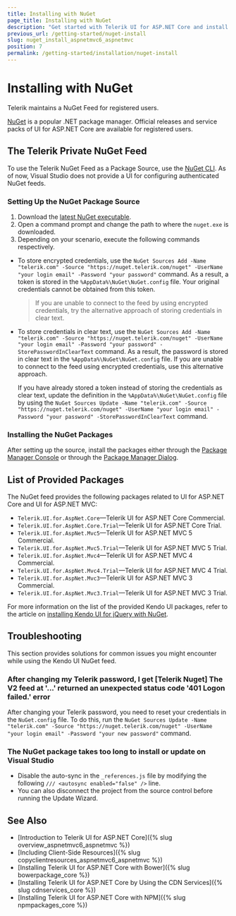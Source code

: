 ```yaml
---
title: Installing with NuGet
page_title: Installing with NuGet
description: "Get started with Telerik UI for ASP.NET Core and install the NuGet packages of the helpers."
previous_url: /getting-started/nuget-install
slug: nuget_install_aspnetmvc6_aspnetmvc
position: 7
permalink: /getting-started/installation/nuget-install
---
```


# Installing with NuGet

Telerik maintains a NuGet Feed for registered users.

[NuGet](https://www.nuget.org) is a popular .NET package manager. Official releases and service packs of UI for ASP.NET Core are available for registered users.

## The Telerik Private NuGet Feed

To use the Telerik NuGet Feed as a Package Source, use the [NuGet CLI](http://docs.nuget.org/consume/Command-Line-Reference). As of now, Visual Studio does not provide a UI for configuring authenticated NuGet feeds.

### Setting Up the NuGet Package Source

1. Download the [latest NuGet executable](https://dist.nuget.org/win-x86-commandline/latest/nuget.exe).
1. Open a command prompt and change the path to where the `nuget.exe` is downloaded.
1. Depending on your scenario, execute the following commands respectively.

  * To store encrypted credentials, use the `NuGet Sources Add -Name "telerik.com" -Source "https://nuget.telerik.com/nuget" -UserName "your login email" -Password "your password"` command. As a result, a token is stored in the `%AppData%\NuGet\NuGet.config` file. Your original credentials cannot be obtained from this token.

    > If you are unable to connect to the feed by using encrypted credentials, try the alternative approach of storing credentials in clear text.

  * To store credentials in clear text, use the `NuGet Sources Add -Name "telerik.com" -Source "https://nuget.telerik.com/nuget" -UserName "your login email" -Password "your password" -StorePasswordInClearText` command. As a result, the password is stored in clear text in the `%AppData%\NuGet\NuGet.config` file. If you are unable to connect to the feed using encrypted credentials, use this alternative approach.

    If you have already stored a token instead of storing the credentials as clear text, update the definition in the `%AppData%\NuGet\NuGet.config` file by using the `NuGet Sources Update -Name "telerik.com" -Source "https://nuget.telerik.com/nuget" -UserName "your login email" -Password "your password" -StorePasswordInClearText` command.

### Installing the NuGet Packages

After setting up the source, install the packages either through the [Package Manager Console](http://docs.nuget.org/Consume/Package-Manager-Console) or through the [Package Manager Dialog](https://docs.nuget.org/consume/package-manager-dialog).

## List of Provided Packages

The NuGet feed provides the following packages related to UI for ASP.NET Core and UI for ASP.NET MVC:

- `Telerik.UI.for.AspNet.Core`&mdash;Telerik UI for ASP.NET Core Commercial.
- `Telerik.UI.for.AspNet.Core.Trial`&mdash;Telerik UI for ASP.NET Core Trial.
- `Telerik.UI.for.AspNet.Mvc5`&mdash;Telerik UI for ASP.NET MVC 5 Commercial.
- `Telerik.UI.for.AspNet.Mvc5.Trial`&mdash;Telerik UI for ASP.NET MVC 5 Trial.
- `Telerik.UI.for.AspNet.Mvc4`&mdash;Telerik UI for ASP.NET MVC 4 Commercial.
- `Telerik.UI.for.AspNet.Mvc4.Trial`&mdash;Telerik UI for ASP.NET MVC 4 Trial.
- `Telerik.UI.for.AspNet.Mvc3`&mdash;Telerik UI for ASP.NET MVC 3 Commercial.
- `Telerik.UI.for.AspNet.Mvc3.Trial`&mdash;Telerik UI for ASP.NET MVC 3 Trial.

For more information on the list of the provided Kendo UI packages, refer to the article on [installing Kendo UI for jQuery with NuGet](https://docs.telerik.com/kendo-ui/intro/installation/nuget-install).

## Troubleshooting

This section provides solutions for common issues you might encounter while using the Kendo UI NuGet feed.

### After changing my Telerik password, I get [Telerik Nuget] The V2 feed at '...' returned an unexpected status code '401 Logon failed.' error

After changing your Telerik password, you need to reset your credentials in the `NuGet.config` file. To do this, run the `NuGet Sources Update -Name "telerik.com" -Source "https://nuget.telerik.com/nuget" -UserName "your login email" -Password "your new password"` command.

### The NuGet package takes too long to install or update on Visual Studio

* Disable the auto-sync in the `_references.js` file by modifying the following `/// <autosync enabled="false" />` line.
* You can also disconnect the project from the source control before running the Update Wizard.

## See Also

* [Introduction to Telerik UI for ASP.NET Core]({% slug overview_aspnetmvc6_aspnetmvc %})
* [Including Client-Side Resources]({% slug copyclientresources_aspnetmvc6_aspnetmvc %})
* [Installing Telerik UI for ASP.NET Core with Bower]({% slug bowerpackage_core %})
* [Installing Telerik UI for ASP.NET Core by Using the CDN Services]({% slug cdnservices_core %})
* [Installing Telerik UI for ASP.NET Core with NPM]({% slug npmpackages_core %})
